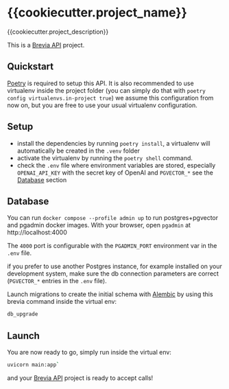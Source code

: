# {{cookiecutter.project_name}}

{{cookiecutter.project_description}}

This is a [Brevia API](https://github.com/brevia-ai/brevia) project.

## Quickstart

[Poetry](https://python-poetry.org/docs/#installation) is required to setup this API. It is also recommended to use virtualenv inside the project folder (you can simply do that with `poetry config virtualenvs.in-project true`) we assume this configuration from now on, but you are free to use your usual virtualenv configuration.

## Setup

* install the dependencies by running `poetry install`, a virtualenv will automatically be created in the `.venv` folder
* activate the virtualenv by running the `poetry shell` command.
* check the `.env` file where environment variables are stored, especially `OPENAI_API_KEY` with the secret key of OpenAI and `PGVECTOR_*` see the [Database](#database) section

## Database

You can run `docker compose --profile admin up` to run postgres+pgvector and pgadmin docker images. With your browser, open `pgadmin` at http://localhost:4000

The `4000` port is configurable with the `PGADMIN_PORT` environment var in the `.env` file.

if you prefer to use another Postgres instance, for example installed on your development system, make sure the db connection parameters are correct (`PGVECTOR_*` entries in the `.env` file).

Launch migrations to create the initial schema with [Alembic](https://alembic.sqlalchemy.org) by using this brevia command inside the virtual env:

```bash
db_upgrade
```

## Launch

You are now ready to go, simply run inside the virtual env:

```bash
uvicorn main:app`
```

and your [Brevia API](https://github.com/brevia-ai/brevia) project is ready to accept calls!
